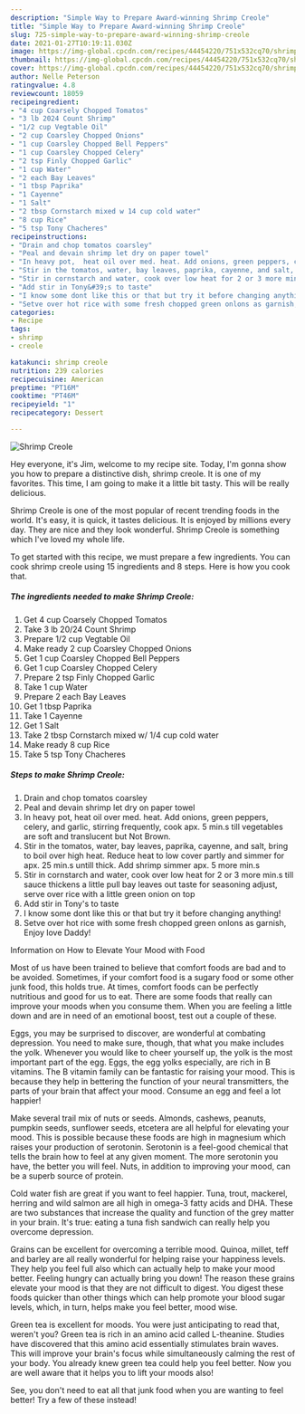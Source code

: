 ```yaml
---
description: "Simple Way to Prepare Award-winning Shrimp Creole"
title: "Simple Way to Prepare Award-winning Shrimp Creole"
slug: 725-simple-way-to-prepare-award-winning-shrimp-creole
date: 2021-01-27T10:19:11.030Z
image: https://img-global.cpcdn.com/recipes/44454220/751x532cq70/shrimp-creole-recipe-main-photo.jpg
thumbnail: https://img-global.cpcdn.com/recipes/44454220/751x532cq70/shrimp-creole-recipe-main-photo.jpg
cover: https://img-global.cpcdn.com/recipes/44454220/751x532cq70/shrimp-creole-recipe-main-photo.jpg
author: Nelle Peterson
ratingvalue: 4.8
reviewcount: 18059
recipeingredient:
- "4 cup Coarsely Chopped Tomatos"
- "3 lb 2024 Count Shrimp"
- "1/2 cup Vegtable Oil"
- "2 cup Coarsley Chopped Onions"
- "1 cup Coarsley Chopped Bell Peppers"
- "1 cup Coarsley Chopped Celery"
- "2 tsp Finly Chopped Garlic"
- "1 cup Water"
- "2 each Bay Leaves"
- "1 tbsp Paprika"
- "1 Cayenne"
- "1 Salt"
- "2 tbsp Cornstarch mixed w 14 cup cold water"
- "8 cup Rice"
- "5 tsp Tony Chacheres"
recipeinstructions:
- "Drain and chop tomatos coarsley"
- "Peal and devain shrimp let dry on paper towel"
- "In heavy pot,  heat oil over med. heat. Add onions, green peppers, celery, and garlic, stirring frequently, cook apx. 5 min.s till vegetables are soft and translucent but Not Brown."
- "Stir in the tomatos, water, bay leaves, paprika, cayenne, and salt, bring to boil over high heat. Reduce heat to low cover partly and simmer for apx. 25 min.s untill thick. Add shrimp simmer apx. 5 more min.s"
- "Stir in cornstarch and water, cook over low heat for 2 or 3 more min.s till sauce thickens a little pull bay leaves out taste for seasoning adjust, serve over rice with a little green onion on top"
- "Add stir in Tony&#39;s to taste"
- "I know some dont like this or that but try it before changing anything!"
- "Setve over hot rice with some fresh chopped green onlons as garnish, Enjoy love Daddy!"
categories:
- Recipe
tags:
- shrimp
- creole

katakunci: shrimp creole 
nutrition: 239 calories
recipecuisine: American
preptime: "PT16M"
cooktime: "PT46M"
recipeyield: "1"
recipecategory: Dessert

---
```



![Shrimp Creole](https://img-global.cpcdn.com/recipes/44454220/751x532cq70/shrimp-creole-recipe-main-photo.jpg)

Hey everyone, it's Jim, welcome to my recipe site. Today, I'm gonna show you how to prepare a distinctive dish, shrimp creole. It is one of my favorites. This time, I am going to make it a little bit tasty. This will be really delicious.



Shrimp Creole is one of the most popular of recent trending foods in the world. It's easy, it is quick, it tastes delicious. It is enjoyed by millions every day. They are nice and they look wonderful. Shrimp Creole is something which I've loved my whole life.


To get started with this recipe, we must prepare a few ingredients. You can cook shrimp creole using 15 ingredients and 8 steps. Here is how you cook that.

<!--inarticleads1-->

##### The ingredients needed to make Shrimp Creole:

1. Get 4 cup Coarsely Chopped Tomatos
1. Take 3 lb 20/24 Count Shrimp
1. Prepare 1/2 cup Vegtable Oil
1. Make ready 2 cup Coarsley Chopped Onions
1. Get 1 cup Coarsley Chopped Bell Peppers
1. Get 1 cup Coarsley Chopped Celery
1. Prepare 2 tsp Finly Chopped Garlic
1. Take 1 cup Water
1. Prepare 2 each Bay Leaves
1. Get 1 tbsp Paprika
1. Take 1 Cayenne
1. Get 1 Salt
1. Take 2 tbsp Cornstarch mixed w/ 1/4 cup cold water
1. Make ready 8 cup Rice
1. Take 5 tsp Tony Chacheres




<!--inarticleads2-->

##### Steps to make Shrimp Creole:

1. Drain and chop tomatos coarsley
1. Peal and devain shrimp let dry on paper towel
1. In heavy pot,  heat oil over med. heat. Add onions, green peppers, celery, and garlic, stirring frequently, cook apx. 5 min.s till vegetables are soft and translucent but Not Brown.
1. Stir in the tomatos, water, bay leaves, paprika, cayenne, and salt, bring to boil over high heat. Reduce heat to low cover partly and simmer for apx. 25 min.s untill thick. Add shrimp simmer apx. 5 more min.s
1. Stir in cornstarch and water, cook over low heat for 2 or 3 more min.s till sauce thickens a little pull bay leaves out taste for seasoning adjust, serve over rice with a little green onion on top
1. Add stir in Tony&#39;s to taste
1. I know some dont like this or that but try it before changing anything!
1. Setve over hot rice with some fresh chopped green onlons as garnish, Enjoy love Daddy!




Information on How to Elevate Your Mood with Food


Most of us have been trained to believe that comfort foods are bad and to be avoided. Sometimes, if your comfort food is a sugary food or some other junk food, this holds true. At times, comfort foods can be perfectly nutritious and good for us to eat. There are some foods that really can improve your moods when you consume them. When you are feeling a little down and are in need of an emotional boost, test out a couple of these.

Eggs, you may be surprised to discover, are wonderful at combating depression. You need to make sure, though, that what you make includes the yolk. Whenever you would like to cheer yourself up, the yolk is the most important part of the egg. Eggs, the egg yolks especially, are rich in B vitamins. The B vitamin family can be fantastic for raising your mood. This is because they help in bettering the function of your neural transmitters, the parts of your brain that affect your mood. Consume an egg and feel a lot happier!

Make several trail mix of nuts or seeds. Almonds, cashews, peanuts, pumpkin seeds, sunflower seeds, etcetera are all helpful for elevating your mood. This is possible because these foods are high in magnesium which raises your production of serotonin. Serotonin is a feel-good chemical that tells the brain how to feel at any given moment. The more serotonin you have, the better you will feel. Nuts, in addition to improving your mood, can be a superb source of protein.

Cold water fish are great if you want to feel happier. Tuna, trout, mackerel, herring and wild salmon are all high in omega-3 fatty acids and DHA. These are two substances that increase the quality and function of the grey matter in your brain. It's true: eating a tuna fish sandwich can really help you overcome depression. 

Grains can be excellent for overcoming a terrible mood. Quinoa, millet, teff and barley are all really wonderful for helping raise your happiness levels. They help you feel full also which can actually help to make your mood better. Feeling hungry can actually bring you down! The reason these grains elevate your mood is that they are not difficult to digest. You digest these foods quicker than other things which can help promote your blood sugar levels, which, in turn, helps make you feel better, mood wise.

Green tea is excellent for moods. You were just anticipating to read that, weren't you? Green tea is rich in an amino acid called L-theanine. Studies have discovered that this amino acid essentially stimulates brain waves. This will improve your brain's focus while simultaneously calming the rest of your body. You already knew green tea could help you feel better. Now you are well aware that it helps you to lift your moods also!

See, you don't need to eat all that junk food when you are wanting to feel better! Try a few of these instead!

